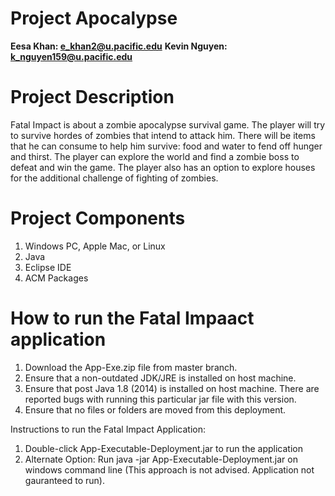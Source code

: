 # Project Apocalypse 
**Eesa Khan: e_khan2@u.pacific.edu**
**Kevin Nguyen: k_nguyen159@u.pacific.edu**

# Project Description
Fatal Impact is about a zombie apocalypse survival game. The player will try to survive hordes
of zombies that intend to attack him. There will be items that he can consume to help him survive:
food and water to fend off hunger and thirst. The player can explore the world and find a zombie boss to defeat and win the game.
The player also has an option to explore houses for the additional challenge of fighting of zombies.

# Project Components
1. Windows PC, Apple Mac, or Linux
2. Java
3. Eclipse IDE
4. ACM Packages

# How to run the Fatal Impaact application
1. Download the App-Exe.zip file from master branch.
2. Ensure that a non-outdated JDK/JRE is installed on host machine.
3. Ensure that post Java 1.8 (2014) is installed on host machine. There are reported bugs with running this particular jar file with this version.
4. Ensure that no files or folders are moved from this deployment.

Instructions to run the Fatal Impact Application:
1. Double-click App-Executable-Deployment.jar to run the application
2. Alternate Option: Run java -jar App-Executable-Deployment.jar on windows command line (This approach is not advised. Application not gauranteed to run).

